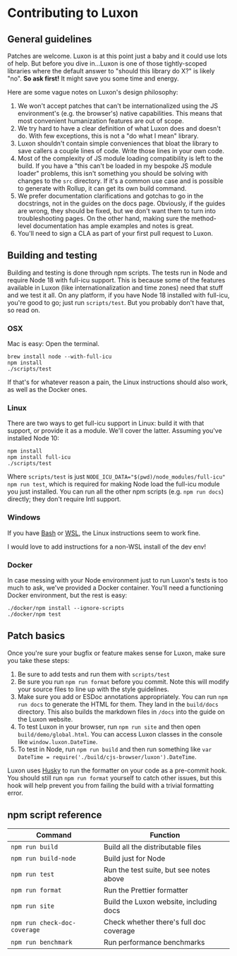 # Contributing to Luxon

## General guidelines

Patches are welcome. Luxon is at this point just a baby and it could use lots of help. But before you dive in...Luxon is one of those tightly-scoped libraries where the default answer to "should this library do X?" is likely "no". **So ask first!** It might save you some time and energy.

Here are some vague notes on Luxon's design philosophy:

1.  We won't accept patches that can't be internationalized using the JS environment's (e.g. the browser's) native capabilities. This means that most convenient humanization features are out of scope.
1.  We try hard to have a clear definition of what Luxon does and doesn't do. With few exceptions, this is not a "do what I mean" library.
1.  Luxon shouldn't contain simple conveniences that bloat the library to save callers a couple lines of code. Write those lines in your own code.
1.  Most of the complexity of JS module loading compatibility is left to the build. If you have a "this can't be loaded in my bespoke JS module loader" problems, this isn't something you should be solving with changes to the `src` directory. If it's a common use case and is possible to generate with Rollup, it can get its own build command.
1.  We prefer documentation clarifications and gotchas to go in the docstrings, not in the guides on the docs page. Obviously, if the guides are wrong, they should be fixed, but we don't want them to turn into troubleshooting pages. On the other hand, making sure the method-level documentation has ample examples and notes is great.
1.  You'll need to sign a CLA as part of your first pull request to Luxon.

## Building and testing

Building and testing is done through npm scripts. The tests run in Node and require Node 18 with full-icu support. This is because some of the features available in Luxon (like internationalization and time zones) need that stuff and we test it all. On any platform, if you have Node 18 installed with full-icu, you're good to go; just run `scripts/test`. But you probably don't have that, so read on.

### OSX

Mac is easy:
Open the terminal.

```
brew install node --with-full-icu
npm install
./scripts/test
```

If that's for whatever reason a pain, the Linux instructions should also work, as well as the Docker ones.

### Linux

There are two ways to get full-icu support in Linux: build it with that support, or provide it as a module. We'll cover the latter. Assuming you've installed Node 10:

```
npm install
npm install full-icu
./scripts/test
```

Where `scripts/test` is just `NODE_ICU_DATA="$(pwd)/node_modules/full-icu" npm run test`, which is required for making Node load the full-icu module you just installed. You can run all the other npm scripts (e.g. `npm run docs`) directly; they don't require Intl support.

### Windows

If you have [Bash](https://git-scm.com/downloads) or [WSL](https://docs.microsoft.com/en-us/windows/wsl/install-win10), the Linux instructions seem to work fine.

I would love to add instructions for a non-WSL install of the dev env!

### Docker

In case messing with your Node environment just to run Luxon's tests is too much to ask, we've provided a Docker container. You'll need a functioning Docker environment, but the rest is easy:

```
./docker/npm install --ignore-scripts
./docker/npm test
```

## Patch basics

Once you're sure your bugfix or feature makes sense for Luxon, make sure you take these steps:

1.  Be sure to add tests and run them with `scripts/test`
1.  Be sure you run `npm run format` before you commit. Note this will modify your source files to line up with the style guidelines.
1.  Make sure you add or ESDoc annotations appropriately. You can run `npm run docs` to generate the HTML for them. They land in the `build/docs` directory. This also builds the markdown files in `/docs` into the guide on the Luxon website.
1.  To test Luxon in your browser, run `npm run site` and then open `build/demo/global.html`. You can access Luxon classes in the console like `window.luxon.DateTime`.
1.  To test in Node, run `npm run build` and then run something like `var DateTime = require('./build/cjs-browser/luxon').DateTime`.

Luxon uses [Husky](https://github.com/typicode/husky) to run the formatter on your code as a pre-commit hook. You should still run `npm run format` yourself to catch other issues, but this hook will help prevent you from failing the build with a trivial formatting error.

## npm script reference

| Command                      | Function                                |
| ---------------------------- | --------------------------------------- |
| `npm run build`              | Build all the distributable files       |
| `npm run build-node`         | Build just for Node                     |
| `npm run test`               | Run the test suite, but see notes above |
| `npm run format`             | Run the Prettier formatter              |
| `npm run site`               | Build the Luxon website, including docs                 |
| `npm run check-doc-coverage` | Check whether there's full doc coverage |
| `npm run benchmark`          | Run performance benchmarks |
